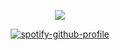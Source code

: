 <div id="header" align="center">

![](https://komarev.com/ghpvc/?username=dokhyuk&style=plastic&color=151915&label=_　　ㅠㅠ　　_&base=9710)

[![spotify-github-profile](https://spotify-github-profile.kittinanx.com/api/view?uid=yeslnco28d0j7p2y2efpb86u0&cover_image=true&theme=novatorem&show_offline=false&background_color=454545&interchange=false&bar_color=ffb5d8&bar_color_cover=true)](https://github.com/kittinan/spotify-github-profile)


<p align="center"
